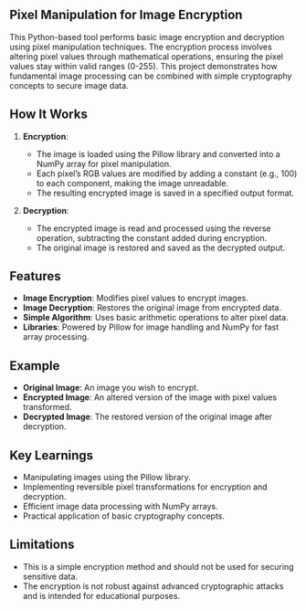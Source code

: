 ## Pixel Manipulation for Image Encryption

This Python-based tool performs basic image encryption and decryption using pixel manipulation techniques. The encryption process involves altering pixel values through mathematical operations, ensuring the pixel values stay within valid ranges (0-255). This project demonstrates how fundamental image processing can be combined with simple cryptography concepts to secure image data.

## How It Works

1. **Encryption**: 
   - The image is loaded using the Pillow library and converted into a NumPy array for pixel manipulation.
   - Each pixel’s RGB values are modified by adding a constant (e.g., 100) to each component, making the image unreadable.
   - The resulting encrypted image is saved in a specified output format.

2. **Decryption**: 
   - The encrypted image is read and processed using the reverse operation, subtracting the constant added during encryption.
   - The original image is restored and saved as the decrypted output.

## Features

- **Image Encryption**: Modifies pixel values to encrypt images.
- **Image Decryption**: Restores the original image from encrypted data.
- **Simple Algorithm**: Uses basic arithmetic operations to alter pixel data.
- **Libraries**: Powered by Pillow for image handling and NumPy for fast array processing.

## Example

- **Original Image**: An image you wish to encrypt.
- **Encrypted Image**: An altered version of the image with pixel values transformed.
- **Decrypted Image**: The restored version of the original image after decryption.

## Key Learnings

- Manipulating images using the Pillow library.
- Implementing reversible pixel transformations for encryption and decryption.
- Efficient image data processing with NumPy arrays.
- Practical application of basic cryptography concepts.

## Limitations

- This is a simple encryption method and should not be used for securing sensitive data.
- The encryption is not robust against advanced cryptographic attacks and is intended for educational purposes.


